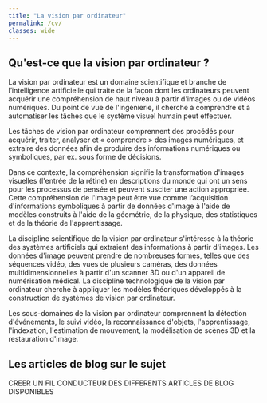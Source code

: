 ```yaml
---
title: "La vision par ordinateur"
permalink: /cv/
classes: wide
---
```


## Qu'est-ce que la vision par ordinateur ?
La vision par ordinateur est un domaine scientifique et branche de l’intelligence artificielle qui traite de la façon dont les ordinateurs peuvent acquérir une compréhension de haut niveau à partir d'images ou de vidéos numériques. Du point de vue de l'ingénierie, il cherche à comprendre et à automatiser les tâches que le système visuel humain peut effectuer.

Les tâches de vision par ordinateur comprennent des procédés pour acquérir, traiter, analyser et « comprendre » des images numériques, et extraire des données afin de produire des informations numériques ou symboliques, par ex. sous forme de décisions.

Dans ce contexte, la compréhension signifie la transformation d'images visuelles (l'entrée de la rétine) en descriptions du monde qui ont un sens pour les processus de pensée et peuvent susciter une action appropriée. Cette compréhension de l'image peut être vue comme l’acquisition d'informations symboliques à partir de données d'image à l'aide de modèles construits à l'aide de la géométrie, de la physique, des statistiques et de la théorie de l'apprentissage.

La discipline scientifique de la vision par ordinateur s'intéresse à la théorie des systèmes artificiels qui extraient des informations à partir d'images. Les données d'image peuvent prendre de nombreuses formes, telles que des séquences vidéo, des vues de plusieurs caméras, des données multidimensionnelles à partir d'un scanner 3D ou d'un appareil de numérisation médical. La discipline technologique de la vision par ordinateur cherche à appliquer les modèles théoriques développés à la construction de systèmes de vision par ordinateur.

Les sous-domaines de la vision par ordinateur comprennent la détection d'événements, le suivi vidéo, la reconnaissance d'objets, l'apprentissage, l'indexation, l'estimation de mouvement, la modélisation de scènes 3D et la restauration d'image.

## Les articles de blog sur le sujet
CREER UN FIL CONDUCTEUR DES DIFFERENTS ARTICLES DE BLOG DISPONIBLES
